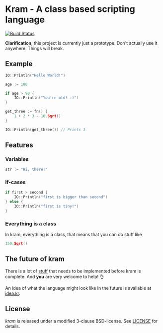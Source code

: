 # Kram - A class based scripting language

[![Build Status](https://semaphoreci.com/api/v1/projects/e793760f-a344-47ce-bbf4-0af68745f97f/491932/shields_badge.svg)](https://semaphoreci.com/zegl/kram)

**Clarification**, this project is currently just a prototype. Don't actually use it anywhere. Things will break.

## Example

```go
IO::Println("Hello World!")

age := 100

if age > 90 {
    IO::Println("You're old! :)")
}

get_three := fn() {
    1 + 2 * 3 - 16.Sqrt()
}

IO::Println(get_three()) // Prints 3

```

## Features

### Variables

```go
str := "Hi, there!"
```

### If-cases

```go
if first > second {
    IO::Println("first is bigger than second")
} else {
    IO::Println("first is tiny!")
}
```

### Everything is a class

In kram, everything is a class, that means that you can do stuff like

```go
150.Sqrt()
```

## The future of kram

There is a lot of [stuff](https://github.com/kram/kram/labels/Feature) that needs to be implemented before kram is complete. And **you** are very welcome to help! :ok_hand:

An idea of what the language might look like in the future is available at [idea.kr](https://github.com/kram/kram/blob/master/idea.kr).

## License

*kram* is released under a modified 3-clause BSD-license. See [LICENSE](https://github.com/kram/kram/blob/master/LICENSE) for details.